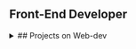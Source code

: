 ## Front-End Developer

<details>
    <summary>## Projects on Web-dev</summary>
    
### Basic Project

|Profile Page![Profile Info Page](./Projects/profile_info/pfi_project.png)|Google Clone front-end![Google clone front-end](./Projects/google_clone/gc_project.png)|
|--|--|
|Digital Buisness Card![Digital buisness card](./Projects/digital_business_card/dbc_project.png)|Space Exploration![Space Exploration](./Projects/space_exploration/se_project.png)|
|Birthday Gift Site![Birthday gift site](./Projects/birthday_gift_site/bg_project.png)|Hometown Homepage![Hometown Homepage](./Projects/Hometown%20homepage/hh_project.png)|
|People Counter![People Counter](./Projects/people_counter/pc_project.png)|Black Jack Game![Black Jack Game](./Projects/black_jack_game/bjg_project.png)|


</details>

